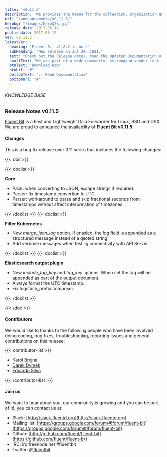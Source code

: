 ```yaml
---
title: 'v0.11.5'
description: 'We provides the means for the collection, organization and computerized retrieval of knowledgeand Lightweight Data Forwarder for Linux, BSD and OSX. We are proud to announce the availability of Fluent Bit v0.11.5.'
url: "/announcements/v0.11.5/"
herobg: "/images/hero@2x.jpg"
release_date: 2017-05-17
publishdate: 2017-05-17
ver: v0.11.5
latestVer:
  heading: "Fluent Bit v1.8.2 is out!"
  subHeading: "New release on Jul 20, 2021,"
  text: "Check out the Release Notes, read the Updated Documentation or jump directly to the Downloads Section."
  smallText: "We are part of a wide community, <strong>no vendor lock-in.</strong>"
  btnText: "Download Now"
  btnUrl: "#"
  bottomText: ":: Read Documentation"
  bottomUrl: "#"
---
```



###### KNOWLEDGE BASE

### Release Notes v0.11.5

[Fluent Bit](https://fluentbit.io/) is a Fast and Lightweight Data Forwarder for Linux, BSD and OSX. We are proud to announce the availability of **Fluent Bit v0.11.5.**

#### Changes

This is a bug fix release over 0.11 series that includes the following changes:

{{< doc >}}

{{< doclist >}}

**Core**

* Pack: when converting to JSON, escape strings if required.
* Parser: fix timestamp convertion to UTC.
* Parser: workaround to parse and skip fractional seconds from timestamps without affect interpretation of timezones.

{{< /doclist >}}
{{< doclist >}}

**Filter Kubernetes**

* New *merge_json_log* option. If enabled, the *log* field is appended as a structured message instead of a quoted string.
* Add verbose messages when testing connectivity with API Server.

{{< /doclist >}}
{{< doclist >}}

**Elasticsearch output plugin**

* New *include_tag_key* and *tag_key* options. When set the tag will be appended as part of the output document.
* Always format the UTC timestamp.
* Fix logstash_prefix composer.

{{< /doclist >}}

{{< /doc >}}

#### Contributors

We would like to thanks to the following people who have been involved doing coding, bug fixes, troubleshooting, reporting issues and general contributions on this release:

{{< contributor-list >}}

* [Karol Brejna](https://github.com/karol-brejna-i)
* [Darek Dymek](https://github.com/darek-dymek-i)
* [Eduardo Silva](https://github.com/edsiper)

{{< /contributor-list >}}

#### Join us

We want to hear about you, our community is growing and you can be part of it!, you can contact us at:

* Slack: [http://slack.fluentd.org](http://slack.fluentd.org)
* Mailing list: [https://groups.google.com/forum/#!forum/fluent-bit](https://groups.google.com/forum/#!forum/fluent-bit)
* Github: [http://github.com/fluent/fluent-bit](https://github.com/fluent/fluent-bit)
* IRC: irc.freenode.net #fluentbit
* Twitter: [@fluentbit](https://twitter.com/fluentbit)